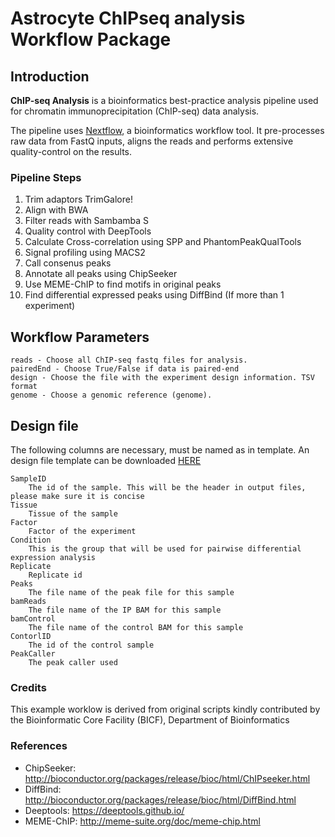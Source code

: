 # Astrocyte ChIPseq analysis Workflow Package

## Introduction
**ChIP-seq Analysis** is a bioinformatics best-practice analysis pipeline used for chromatin immunoprecipitation (ChIP-seq) data analysis.

The pipeline uses [Nextflow](https://www.nextflow.io), a bioinformatics workflow tool. It pre-processes raw data from FastQ inputs, aligns the reads and performs extensive quality-control on the results.

### Pipeline Steps

1) Trim adaptors TrimGalore!
2) Align with BWA
3) Filter reads with Sambamba  S
4) Quality control with DeepTools
5) Calculate Cross-correlation using SPP and PhantomPeakQualTools
6) Signal profiling using MACS2
7) Call consenus peaks
8) Annotate all peaks using ChipSeeker
9) Use MEME-ChIP to find motifs in original peaks
10) Find differential expressed peaks using DiffBind (If more than 1 experiment)


## Workflow Parameters

    reads - Choose all ChIP-seq fastq files for analysis.
    pairedEnd - Choose True/False if data is paired-end
    design - Choose the file with the experiment design information. TSV format
    genome - Choose a genomic reference (genome).


## Design file

 The following columns are necessary, must be named as in template. An design file template can be downloaded [HERE](https://git.biohpc.swmed.edu/bchen4/chipseq_analysis/raw/master/docs/design_example.csv)

    SampleID
        The id of the sample. This will be the header in output files, please make sure it is concise
    Tissue
        Tissue of the sample
    Factor
        Factor of the experiment
    Condition
	    This is the group that will be used for pairwise differential expression analysis
	Replicate
	    Replicate id
    Peaks
        The file name of the peak file for this sample
    bamReads
        The file name of the IP BAM for this sample
    bamControl
        The file name of the control BAM for this sample
    ContorlID
        The id of the control sample
    PeakCaller
        The peak caller used



### Credits
This example worklow is derived from original scripts kindly contributed by the Bioinformatic Core Facility (BICF), Department of Bioinformatics

### References

* ChipSeeker: http://bioconductor.org/packages/release/bioc/html/ChIPseeker.html
* DiffBind: http://bioconductor.org/packages/release/bioc/html/DiffBind.html
* Deeptools: https://deeptools.github.io/
* MEME-ChIP: http://meme-suite.org/doc/meme-chip.html
